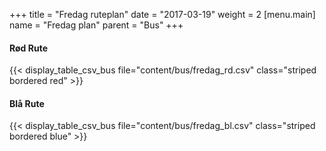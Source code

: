 +++
title = "Fredag ruteplan"
date = "2017-03-19"
weight = 2
[menu.main]
name = "Fredag plan"
parent = "Bus"
+++

#### Rød Rute

{{< display_table_csv_bus file="content/bus/fredag_rd.csv" class="striped bordered red" >}}

#### Blå Rute

{{< display_table_csv_bus file="content/bus/fredag_bl.csv" class="striped bordered blue" >}}